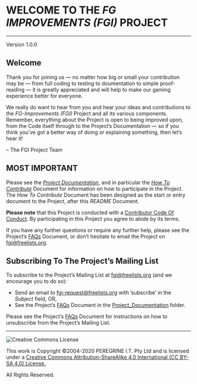 # WELCOME TO THE *FG IMPROVEMENTS (FGI)* PROJECT

---

Version 1.0.0

## Welcome

Thank you for joining us &mdash; no matter how big or small your contribution may be &mdash; from full coding to testing to doumentation to simple proof-reading &mdash; it is greatly appreciated and will help to make our gaming experience better for everyone.

We really do want to hear from you and hear your ideas and contributions to the *FG-Improvements (FGI)* Project and all its various components. Remember, everything about the Project is open to being improved upon, from the Code itself through to the Project&rsquo;s Documentation &mdash; so if you think you&rsquo;ve got a better way of doing or explaining something, then let&rsquo;s hear it!

&ndash; The FGI Project Team

## MOST IMPORTANT

Please see the [*Project Documentation*](https://github.com/Dulux-Oz/FGI/tree/master/Project_Documentation), and in particular the [*How To Contribute*](https://github.com/Dulux-Oz/FGI/tree/master/Project_Documentation/How_To_Contribute.md) Document for information on how to participate in the Project. The *How To Contribute* Document has been designed as the start or entry document to the Project, after this *README* Document.

**Please note** that this Project is conducted with a [Contributor Code Of Conduct](https://github.com/Dulux-Oz/FGI/tree/master/CODE_OF_CONDUCT.md). By participating in this Project you agree to abide by its terms.

If you have any further questions or require any further help, please see the Project&rsquo;s [FAQs](https://github.com/Dulux-Oz/FGI/tree/master/Project_Documentation/FAQs.md) Document, or don&rsquo;t hesitate to email the Project on <fgi@freelists.org>.

## Subscribing To The Project&rsquo;s Mailing List

To subscribe to the Project&rsquo;s Mailing List at <fgi@freelists.org> (and we encourage you to do so):

 - Send an email to <fgi-request@freelists.org> with &rsquo;subscribe&rsquo; in the *Subject* field, OR,
 - See the Project&rsquo;s [FAQs](https://github.com/Dulux-Oz/FGI/tree/master/Project_Documentation/FAQs.md) Document in the [Project_Documentation](https://github.com/Dulux-Oz/FGI/tree/master/Project_Documentation) folder.

Please see the Project&rsquo;s [FAQs](https://github.com/Dulux-Oz/FGI/tree/master/Project_Documentation/FAQs.md) Document for instructions on how to unsubscribe from the Project&rsquo;s Mailing List.

---

![Creative Commons License](https://i.creativecommons.org/l/by-sa/4.0/88x31.png "Creative Commons License")

This work is Copyright &copy;2004-2020 PEREGRINE I.T. Pty Ltd and is licensed under a [Creative Commons Attribution-ShareAlike 4.0 International (CC BY-SA 4.0) License.](https://creativecommons.org/licenses/by-sa/4.0/)

All Rights Reserved.
